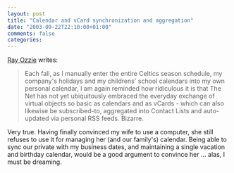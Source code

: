 ```yaml
---
layout: post
title: "Calendar and vCard synchronization and aggregation"
date: "2003-09-22T22:10:00+01:00"
comments: false
categories: 
---
```


<p><a href="http://www.ozzie.net/blog/2003/09/20.html#a109" title="Ray Ozzie's Weblog">Ray Ozzie</a> writes:</p>
<blockquote>
Each fall, as I manually enter the entire Celtics season schedule, my company's holidays and my childrens' school calendars into my own personal calendar, I am again reminded how ridiculous it is that The Net has not yet ubiquitously embraced the everyday exchange of virtual objects so basic as calendars and as vCards - which can also likewise be subscribed-to, aggregated into Contact Lists and auto-updated via personal RSS feeds.  Bizarre.
</blockquote>
<p>Very true. Having finally convinced my wife to use a computer, she still refuses to use it for managing her (and our family's) calendar. Being able to sync our private with my business dates, and maintaining a single vacation and birthday calendar, would be a good argument to convince her ... alas, I must be dreaming.</p>

